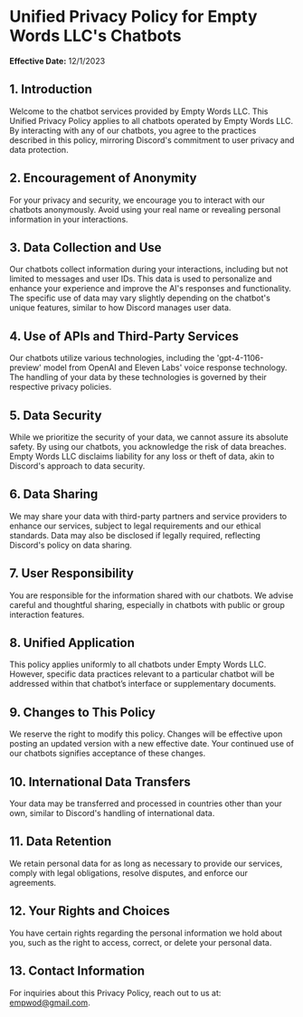 # Unified Privacy Policy for Empty Words LLC's Chatbots

**Effective Date:** 12/1/2023

## 1. Introduction
Welcome to the chatbot services provided by Empty Words LLC. This Unified Privacy Policy applies to all chatbots operated by Empty Words LLC. By interacting with any of our chatbots, you agree to the practices described in this policy, mirroring Discord's commitment to user privacy and data protection.

## 2. Encouragement of Anonymity
For your privacy and security, we encourage you to interact with our chatbots anonymously. Avoid using your real name or revealing personal information in your interactions.

## 3. Data Collection and Use
Our chatbots collect information during your interactions, including but not limited to messages and user IDs. This data is used to personalize and enhance your experience and improve the AI's responses and functionality. The specific use of data may vary slightly depending on the chatbot's unique features, similar to how Discord manages user data.

## 4. Use of APIs and Third-Party Services
Our chatbots utilize various technologies, including the 'gpt-4-1106-preview' model from OpenAI and Eleven Labs' voice response technology. The handling of your data by these technologies is governed by their respective privacy policies.

## 5. Data Security
While we prioritize the security of your data, we cannot assure its absolute safety. By using our chatbots, you acknowledge the risk of data breaches. Empty Words LLC disclaims liability for any loss or theft of data, akin to Discord's approach to data security.

## 6. Data Sharing
We may share your data with third-party partners and service providers to enhance our services, subject to legal requirements and our ethical standards. Data may also be disclosed if legally required, reflecting Discord's policy on data sharing.

## 7. User Responsibility
You are responsible for the information shared with our chatbots. We advise careful and thoughtful sharing, especially in chatbots with public or group interaction features.

## 8. Unified Application
This policy applies uniformly to all chatbots under Empty Words LLC. However, specific data practices relevant to a particular chatbot will be addressed within that chatbot’s interface or supplementary documents.

## 9. Changes to This Policy
We reserve the right to modify this policy. Changes will be effective upon posting an updated version with a new effective date. Your continued use of our chatbots signifies acceptance of these changes.

## 10. International Data Transfers
Your data may be transferred and processed in countries other than your own, similar to Discord's handling of international data.

## 11. Data Retention
We retain personal data for as long as necessary to provide our services, comply with legal obligations, resolve disputes, and enforce our agreements.

## 12. Your Rights and Choices
You have certain rights regarding the personal information we hold about you, such as the right to access, correct, or delete your personal data.

## 13. Contact Information
For inquiries about this Privacy Policy, reach out to us at: empwod@gmail.com.

